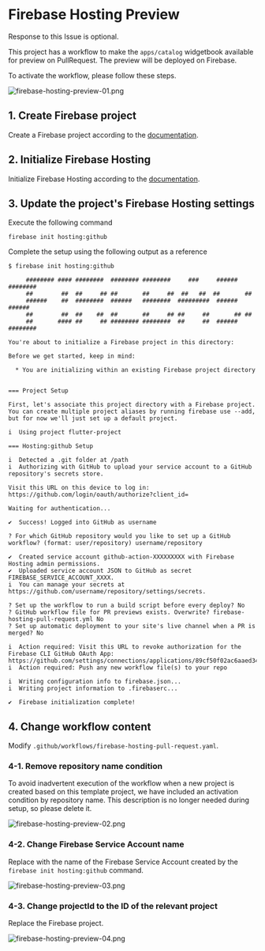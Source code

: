 # Firebase Hosting Preview

Response to this Issue is optional.

This project has a workflow to make the `apps/catalog` widgetbook available for preview on PullRequest.
The preview will be deployed on Firebase.

To activate the workflow, please follow these steps.

![firebase-hosting-preview-01.png](/docs/images/firebase-hosting-preview-01.png)

## 1. Create Firebase project

Create a Firebase project according to the [documentation][1].

## 2. Initialize Firebase Hosting

Initialize Firebase Hosting according to the [documentation][2].

## 3. Update the project's Firebase Hosting settings

Execute the following command

```shell
firebase init hosting:github
```

Complete the setup using the following output as a reference

```shell
$ firebase init hosting:github

     ######## #### ########  ######## ########     ###     ######  ########
     ##        ##  ##     ## ##       ##     ##  ##   ##  ##       ##
     ######    ##  ########  ######   ########  #########  ######  ######
     ##        ##  ##    ##  ##       ##     ## ##     ##       ## ##
     ##       #### ##     ## ######## ########  ##     ##  ######  ########

You're about to initialize a Firebase project in this directory:

Before we get started, keep in mind:

  * You are initializing within an existing Firebase project directory


=== Project Setup

First, let's associate this project directory with a Firebase project.
You can create multiple project aliases by running firebase use --add, 
but for now we'll just set up a default project.

i  Using project flutter-project

=== Hosting:github Setup

i  Detected a .git folder at /path
i  Authorizing with GitHub to upload your service account to a GitHub repository's secrets store.

Visit this URL on this device to log in:
https://github.com/login/oauth/authorize?client_id=

Waiting for authentication...

✔  Success! Logged into GitHub as username

? For which GitHub repository would you like to set up a GitHub workflow? (format: user/repository) username/repository

✔  Created service account github-action-XXXXXXXXX with Firebase Hosting admin permissions.
✔  Uploaded service account JSON to GitHub as secret FIREBASE_SERVICE_ACCOUNT_XXXX.
i  You can manage your secrets at https://github.com/username/repository/settings/secrets.

? Set up the workflow to run a build script before every deploy? No
? GitHub workflow file for PR previews exists. Overwrite? firebase-hosting-pull-request.yml No
? Set up automatic deployment to your site's live channel when a PR is merged? No

i  Action required: Visit this URL to revoke authorization for the Firebase CLI GitHub OAuth App:
https://github.com/settings/connections/applications/89cf50f02ac6aaed3484
i  Action required: Push any new workflow file(s) to your repo

i  Writing configuration info to firebase.json...
i  Writing project information to .firebaserc...

✔  Firebase initialization complete!
```

## 4. Change workflow content

Modify `.github/workflows/firebase-hosting-pull-request.yaml`.

### 4-1. Remove repository name condition

To avoid inadvertent execution of the workflow when a new project is created based on this template project, we have
included an activation condition by repository name.
This description is no longer needed during setup, so please delete it.

![firebase-hosting-preview-02.png](/docs/images/firebase-hosting-preview-02.png)

### 4-2. Change Firebase Service Account name

Replace with the name of the Firebase Service Account created by the `firebase init hosting:github` command.

![firebase-hosting-preview-03.png](/docs/images/firebase-hosting-preview-03.png)

### 4-3. Change projectId to the ID of the relevant project

Replace the Firebase project.

![firebase-hosting-preview-04.png](/docs/images/firebase-hosting-preview-04.png)

<!-- Links -->

[1]: https://firebase.google.com/docs/web/setup

[2]: https://firebase.google.com/docs/hosting/quickstart

